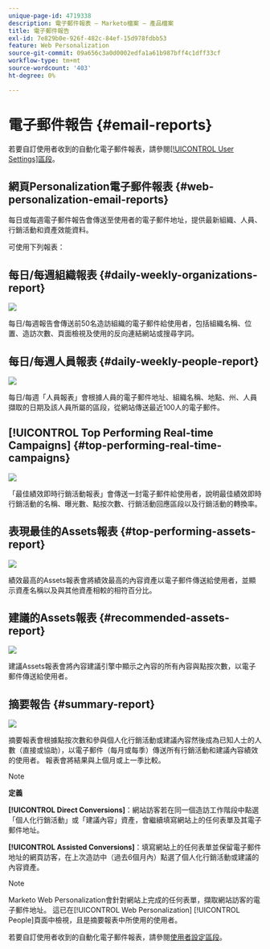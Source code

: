 ```yaml
---
unique-page-id: 4719338
description: 電子郵件報表 — Marketo檔案 — 產品檔案
title: 電子郵件報告
exl-id: 7e829b0e-926f-482c-84ef-15d978fdbb53
feature: Web Personalization
source-git-commit: 09a656c3a0d0002edfa1a61b987bff4c1dff33cf
workflow-type: tm+mt
source-wordcount: '403'
ht-degree: 0%

---
```


# 電子郵件報告 {#email-reports}

若要自訂使用者收到的自動化電子郵件報表，請參閱[[!UICONTROL User Settings]區段](/help/marketo/product-docs/web-personalization/getting-started/user-settings.md)。

## 網頁Personalization電子郵件報表 {#web-personalization-email-reports}

每日或每週電子郵件報告會傳送至使用者的電子郵件地址，提供最新組織、人員、行銷活動和資產效能資料。

可使用下列報表：

## 每日/每週組織報表 {#daily-weekly-organizations-report}

![](assets/image2014-12-6-13-3a32-3a8.png)

每日/每週報告會傳送前50名造訪組織的電子郵件給使用者，包括組織名稱、位置、造訪次數、頁面檢視及使用的反向連結網站或搜尋字詞。

## 每日/每週人員報表 {#daily-weekly-people-report}

![](assets/two.png)

每日/每週「人員報表」會根據人員的電子郵件地址、組織名稱、地點、州、人員擷取的日期及該人員所屬的區段，從網站傳送最近100人的電子郵件。

## [!UICONTROL Top Performing Real-time Campaigns] {#top-performing-real-time-campaigns}

![](assets/image2014-12-6-13-3a32-3a31.png)

「最佳績效即時行銷活動報表」會傳送一封電子郵件給使用者，說明最佳績效即時行銷活動的名稱、曝光數、點按次數、行銷活動回應區段以及行銷活動的轉換率。

## 表現最佳的Assets報表 {#top-performing-assets-report}

![](assets/image2014-12-6-13-3a29-3a5.png)

績效最高的Assets報表會將績效最高的內容資產以電子郵件傳送給使用者，並顯示資產名稱以及與其他資產相較的相符百分比。

## 建議的Assets報表 {#recommended-assets-report}

![](assets/image2014-12-6-13-3a28-3a43.png)

建議Assets報表會將內容建議引擎中顯示之內容的所有內容與點按次數，以電子郵件傳送給使用者。

## 摘要報告 {#summary-report}

![](assets/six.png)

摘要報表會根據點按次數和參與個人化行銷活動或建議內容然後成為已知人士的人數（直接或協助），以電子郵件（每月或每季）傳送所有行銷活動和建議內容績效的使用者。 報表會將結果與上個月或上一季比較。

>[!NOTE]
>
>**定義**
>
>**[!UICONTROL Direct Conversions]**：網站訪客若在同一個造訪工作階段中點選「個人化行銷活動」或「建議內容」資產，會繼續填寫網站上的任何表單及其電子郵件地址。
>
>**[!UICONTROL Assisted Conversions]**：填寫網站上的任何表單並保留電子郵件地址的網頁訪客，在上次造訪中（過去6個月內）點選了個人化行銷活動或建議的內容資產。

>[!NOTE]
>
>Marketo Web Personalization會針對網站上完成的任何表單，擷取網站訪客的電子郵件地址。 這已在[!UICONTROL Web Personalization] [!UICONTROL People]頁面中檢視，且是摘要報表中所使用的使用者。

若要自訂使用者收到的自動化電子郵件報表，請參閱[使用者設定區段](/help/marketo/product-docs/web-personalization/getting-started/user-settings.md)。
